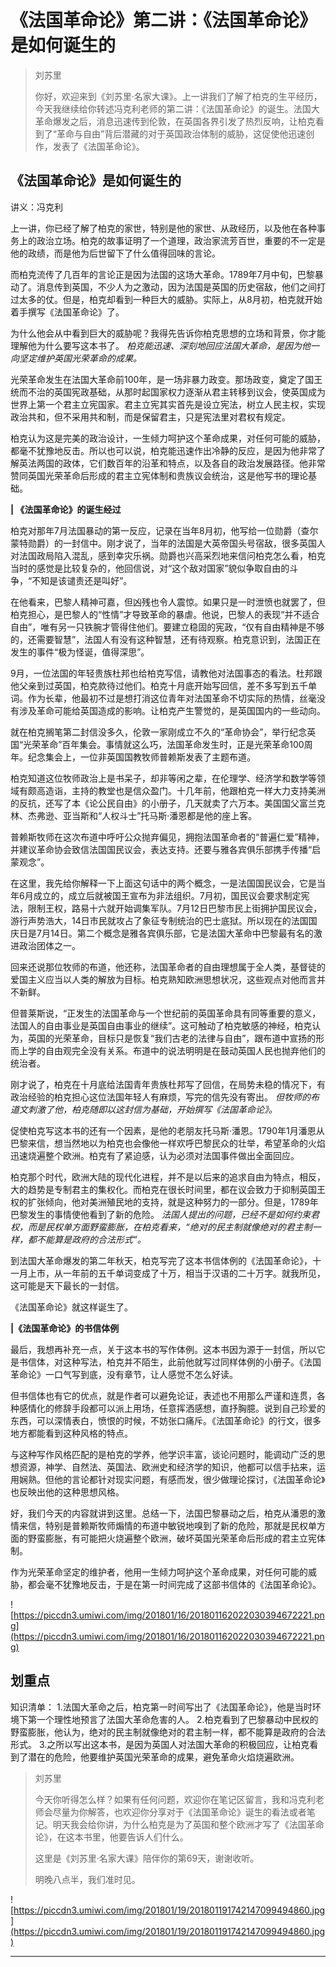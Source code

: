 # 《法国革命论》第二讲：《法国革命论》是如何诞生的

> 刘苏里
> 
> 你好，欢迎来到《刘苏里·名家大课》。上一讲我们了解了柏克的生平经历，今天我继续给你转述冯克利老师的第二讲：《法国革命论》的诞生。法国大革命爆发之后，消息迅速传到伦敦，在英国各界引发了热烈反响，让柏克看到了“革命与自由”背后潜藏的对于英国政治体制的威胁，这促使他迅速创作，发表了《法国革命论》。

## 《法国革命论》是如何诞生的

讲义：冯克利

上一讲，你已经了解了柏克的家世，特别是他的家世、从政经历，以及他在各种事务上的政治立场。柏克的故事证明了一个道理，政治家流芳百世，重要的不一定是他的政绩，而是他为后世留下了什么值得回味的言论。

而柏克流传了几百年的言论正是因为法国的这场大革命。1789年7月中旬，巴黎暴动了。消息传到英国，不少人为之激动，因为法国是英国的历史宿敌，他们之间打过太多的仗。但是，柏克却看到一种巨大的威胁。实际上，从8月初，柏克就开始着手撰写《法国革命论》了。

为什么他会从中看到巨大的威胁呢？我得先告诉你柏克思想的立场和背景，你才能理解他为什么要写这本书了。 *柏克能迅速、深刻地回应法国大革命，是因为他一向坚定维护英国光荣革命的成果。*

光荣革命发生在法国大革命前100年，是一场非暴力政变。那场政变，奠定了国王统而不治的英国宪政基础，从那时起国家权力逐渐从君主转移到议会，使英国成为世界上第一个君主立宪国家。君主立宪其实首先是设立宪法，树立人民主权，实现政治共和，但不采用共和制，而是保留君主，只是宪法里对君权有规定。

柏克认为这是完美的政治设计，一生倾力呵护这个革命成果，对任何可能的威胁，都毫不犹豫地反击。所以也可以说，柏克能迅速作出冷静的反应，是因为他非常了解英法两国的政体，它们数百年的沿革和特点，以及各自的政治发展路径。他非常赞同英国光荣革命后形成的君主立宪体制和贵族议会统治，这是他写书的理论基础。

 **| 《法国革命论》的诞生经过**

柏克对那年7月法国暴动的第一反应，记录在当年8月初，他写给一位勋爵（查尔蒙特勋爵）的一封信中。刚才说了，当年的法国是大英帝国头号宿敌，很多英国人对法国政局陷入混乱，感到幸灾乐祸。勋爵也兴高采烈地来信问柏克怎么看，柏克当时的感觉是比较复杂的，他回信说，对“这个敌对国家”貌似争取自由的斗争，“不知是该谴责还是叫好”。

在他看来，巴黎人精神可嘉，但凶残也令人震惊。如果只是一时泄愤也就罢了，但柏克担心，是巴黎人的“性情”才导致革命的暴虐。他说，巴黎人的表现“并不适合自由”，唯有另一只铁腕才管得住他们。要建立稳固的宪政，“仅有自由精神是不够的，还需要智慧”，法国人有没有这种智慧，还有待观察。柏克意识到，法国正在发生的事件“极为怪诞，值得深思”。

9月，一位法国的年轻贵族杜邦也给柏克写信，请教他对法国事态的看法。杜邦跟他父亲到过英国，柏克款待过他们。柏克十月底开始写回信，差不多写到五千单词。作为长辈，他最初不过是想打消这位青年对法国革命不切实际的热情，丝毫没有涉及革命可能给英国造成的影响。让柏克产生警觉的，是英国国内的一些动向。

就在柏克搁笔第二封信没多久，伦敦一家刚成立不久的“革命协会”，举行纪念英国“光荣革命”百年集会。事情就这么巧，法国革命发生时，正是光荣革命100周年。纪念集会上，一位非英国国教牧师普赖斯发表了主题布道。

柏克知道这位牧师政治上是书呆子，却非等闲之辈，在伦理学、经济学和数学等领域有颇高造诣，主持的教堂也是信众盈门。十几年前，他跟柏克一样大力支持美洲的反抗，还写了本《论公民自由》的小册子，几天就卖了六万本。美国国父富兰克林、杰弗逊、亚当斯和“人权斗士”托马斯·潘恩都是他的座上客。

普赖斯牧师在这次布道中呼吁公众抛弃偏见，拥抱法国革命者的“普遍仁爱”精神，并建议革命协会致信法国国民议会，表达支持。还要与雅各宾俱乐部携手传播“启蒙观念”。

在这里，我先给你解释一下上面这句话中的两个概念，一是法国国民议会，它是当年6月成立的，成立后就被国王宣布为非法组织。7月初，国民议会要求制定宪法，限制王权，路易十六就开始调集军队。7月12日巴黎市民上街拥护国民议会，游行声势浩大，14日市民就攻占了象征专制统治的巴士底狱。所以现在的法国国庆日是7月14日。第二个概念是雅各宾俱乐部，它是法国大革命中巴黎最有名的激进政治团体之一。

回来还说那位牧师的布道，他还称，法国革命者的自由理想属于全人类，基督徒的爱国主义应当以人类的解放为目标。柏克熟知欧洲思想状况，这些观点对他而言并不新鲜。

但普莱斯说，“正发生的法国革命与一个世纪前的英国革命具有同等重要的意义，法国人的自由事业是英国自由事业的继续”。这可触动了柏克敏感的神经，柏克认为，英国的光荣革命，目标只是恢复“我们古老的法律与自由”，跟布道中宣扬的形而上学的自由观完全没有关系。布道中的说法明明是在鼓动英国人民也抛弃他们的统治者。

刚才说了，柏克在十月底给法国青年贵族杜邦写了回信，在局势未稳的情况下，有政治经验的柏克担心这位法国年轻人有麻烦，写完的信先没有寄出。 *但牧师的布道文刺激了他，柏克随即以这封信为基础，开始撰写《法国革命论》。*

促使柏克写这本书的还有一个因素，是他的老朋友托马斯·潘恩。1790年1月潘恩从巴黎来信，想当然地以为柏克也会像他一样欢呼巴黎民众的壮举，希望革命的火焰迅速烧遍整个欧洲。柏克有了紧迫感，认为必须对法国事件做出全面回应。

柏克那个时代，欧洲大陆的现代化进程，并不是以后来的追求自由为特点，相反，大的趋势是专制君主的集权化。而柏克在很长时间里，都在议会致力于抑制英国王权的扩张倾向，他对美洲殖民地的支持，就是这种努力的一部分。但是，1789年巴黎发生的事情使他看到了新的危险。 *法国人提出的问题，已经不是如何约束君权，而是民权单方面野蛮膨胀，在柏克看来，“绝对的民主制就像绝对的君主制一样，都不能算是政府的合法形式”。*

到法国大革命爆发的第二年秋天，柏克写完了这本书信体例的《法国革命论》，十一月上市，从一年前的五千单词变成了十万，相当于汉语的二十万字。就我所见，这可能是天下最长的一封信。

《法国革命论》就这样诞生了。

 **|《法国革命论》的书信体例**

最后，我想再补充一点，关于这本书的写作体例。这本书因为源于一封信，所以它是书信体，对这种写法，柏克并不陌生，此前他就写过同样体例的小册子。《法国革命论》一口气写到底，没有章节，让人感觉不怎么好读。

但书信体也有它的优点，就是作者可以避免论证，表述也不用那么严谨和连贯，各种感情化的修辞手段都可以派上用场，任意挥洒感想，直抒胸臆。说到自己珍爱的东西，可以深情表白，愤恨的时候，不妨张口痛斥。《法国革命论》的行文，很多地方都能看到这种风格的特点。

与这种写作风格匹配的是柏克的学养，他学识丰富，谈论问题时，能调动广泛的思想资源，神学、自然法、英国法、欧洲史和经济学的知识，他都可以信手拈来，运用娴熟。但他的言论都针对现实问题，有感而发，很少做理论探讨，《法国革命论》也反映出他的这种思想风格。

好，我们今天的内容就讲到这里。总结一下，法国巴黎暴动之后，柏克从潘恩的激情来信，特别是普赖斯牧师煽情的布道中敏锐地嗅到了新的危险，那就是民权单方面的野蛮膨胀，有可能把火烧遍整个欧洲，破坏英国光荣革命后形成的君主立宪体制。

作为光荣革命坚定的维护者，他用一生倾力呵护这个革命成果，对任何可能的威胁，都会毫不犹豫地反击，于是在第一时间完成了这部书信体的《法国革命论》。

![https://piccdn3.umiwi.com/img/201801/16/201801162022030394672221.png](https://piccdn3.umiwi.com/img/201801/16/201801162022030394672221.png)

## 划重点

知识清单：
1.法国大革命之后，柏克第一时间写出了《法国革命论》，他是当时环境下第一个理性地预言了法国大革命危害的人。
2.柏克看到了巴黎暴动中民权的野蛮膨胀，他认为，绝对的民主制就像绝对的君主制一样，都不能算是政府的合法形式。
3.之所以写出这本书，是因为英国人对法国大革命的积极回应，让柏克看到了潜在的危险，他要维护英国光荣革命的成果，避免革命火焰烧遍欧洲。

> 刘苏里
> 
> 今天你听得怎么样？如果有任何问题，欢迎你在笔记区留言，我和冯克利老师会尽量为你解答，也欢迎你分享对于《法国革命论》诞生的看法或者笔记。明天我会给你讲，为什么柏克是为了英国和整个欧洲才写了《法国革命论》，在这本书里，他要告诉人们什么。
> 
> 这里是《刘苏里·名家大课》陪伴你的第69天，谢谢收听。
> 
> 明晚八点半，我们准时见。

![https://piccdn3.umiwi.com/img/201801/19/201801191742147099494860.jpg](https://piccdn3.umiwi.com/img/201801/19/201801191742147099494860.jpg)

---
